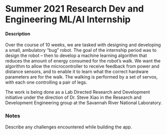 # Summer 2021 Research Dev and Engineering ML/AI Internship



#### Description

Over the course of 10 weeks, we are tasked with designing and developing a small, ambulatory “bug” robot. The goal of the internship period was to design the robot – then to develop a machine learning algorithm that reduces the amount of energy consumed for the robot’s walk. We want the algorithm to allow the microcontroller to receive feedback from power and distance sensors, and to enable it to learn what the correct hardware parameters are for the walk.  The walking is performed by a set of servos, with each one controlling a pair of legs.

The work is being done as a Lab Directed Research and Development initiative under the direction of Dr. Steve Xiao in the Research and Development Engineering group at the Savannah River National Laboratory.



### Notes
Describe any challenges encountered while building the app.
